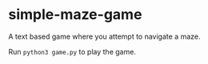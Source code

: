 # simple-maze-game

A text based game where you attempt to navigate a maze.

Run  `python3 game.py` to play the game.
